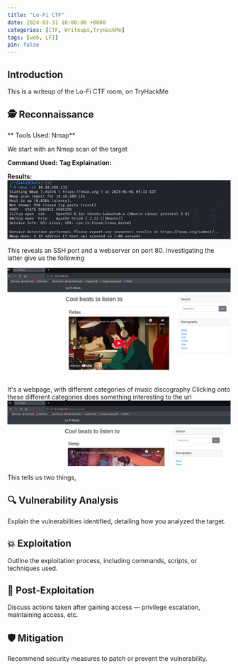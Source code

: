 ```yaml
---
title: "Lo-Fi CTF"
date: 2024-03-31 10:00:00 +0000
categories: [CTF, Writeups,TryHackMe]
tags: [web, LFI]
pin: false
---
```


## Introduction  
This is a writeup of the Lo-Fi CTF room, on TryHackMe 

## 🕵️ Reconnaissance
** Tools Used: Nmap**

We start with an Nmap scan of the target

**Command Used:**
**Tag Explaination:**

**Results:**  
![Nmap Scan Results](../assets/TryHackMe/Lo-Fi/Nmap_Scan.png)  

This reveals an SSH port and a webserver on port 80. Investigating the latter give us the following

![LoFi Recon 1](../assets/TryHackMe/Lo-Fi/LoFi_Recon_1.png)  

It's a webpage, with different categories of music discography
Clicking onto these different categories does something interesting to the url
![LoFi Recon 1](../assets/TryHackMe/Lo-Fi/LoFi_Recon_2.png)

This tells us two things, 


## 🔍 Vulnerability Analysis
Explain the vulnerabilities identified, detailing how you analyzed the target.
## 💥 Exploitation
Outline the exploitation process, including commands, scripts, or techniques used.
## 🔐 Post-Exploitation
Discuss actions taken after gaining access — privilege escalation, maintaining access, etc.
## 🛡️ Mitigation
Recommend security measures to patch or prevent the vulnerability.
